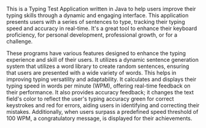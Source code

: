 This is a Typing Test Application written in Java to help users improve their typing skills through a dynamic and engaging interface.
This application presents users with a series of sentences to type, tracking their typing speed and accuracy in real-time.
It's a great tool to enhance their keyboard proficiency, for personal development, professional growth, or for a challenge.

These programs have various features designed to enhance the typing experience and skill of their users.
It utilizes a dynamic sentence generation system that utilizes a word library to create random sentences, ensuring that users are
presented with a wide variety of words. This helps in improving typing versatility and adaptability.
It calculates and displays their typing speed in words per minute (WPM), offering real-time feedback on their performance.
It also provides accuracy feedback; it changes the text field's color to reflect the user's typing accuracy green for correct keystrokes and red for errors,
aiding users in identifying and correcting their mistakes.
Additionally, when users surpass a predefined speed threshold of 100 WPM, a congratulatory message, is displayed for their achievements.
